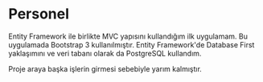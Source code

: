# Personel
Entity Framework ile birlikte MVC yapısını kullandığım ilk uygulamam.
Bu uygulamada Bootstrap 3 kullanılmıştır. 
Entity Framework'de Database First yaklaşımını ve veri tabanı olarak da PostgreSQL kullandım.

Proje araya başka işlerin girmesi sebebiyle yarım kalmıştır.
